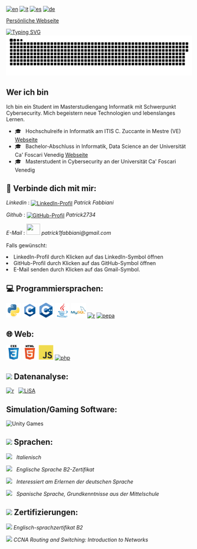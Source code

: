 [![en](https://img.shields.io/badge/lang-en-red.svg)](https://github.com/Patrick2734/Patrick2734/blob/main/README.md)
[![it](https://img.shields.io/badge/lang-it-blue.svg)](https://github.com/Patrick2734/Patrick2734/blob/main/README.it.md)
[![es](https://img.shields.io/badge/lang-es-yellow.svg)](https://github.com/Patrick2734/Patrick2734/blob/main/README.es.md)
[![de](https://img.shields.io/badge/lang-de-green.svg)](https://github.com/Patrick2734/Patrick2734/blob/main/README.de.md) 

<a href="https://patrick2734.github.io/">Persönliche  Webseite</a>

<a href="https://git.io/typing-svg"><img  src="https://readme-typing-svg.demolab.com?font=Fira+Code&pause=1000&random=false&width=435&lines=Hallo%2C+ich+bin+Patrick" alt="Typing SVG" /></a>
<a href=#><img src="contributions.svg"></a>   

## Wer ich bin

Ich bin ein Student im Masterstudiengang Informatik mit Schwerpunkt Cybersecurity. Mich begeistern neue Technologien und lebenslanges Lernen.

<ul dir="auto">
  <li>🎓 &nbsp; Hochschulreife in Informatik am ITIS C. Zuccante in Mestre (VE) <a href="https://www.itiszuccante.edu.it/">Webseite</a></li> 
  <li>🎓 &nbsp; Bachelor-Abschluss in Informatik, Data Science an der Universität Ca' Foscari Venedig <a href="https://www.unive.it/">Webseite</a></li> 
  <li>🎓 &nbsp; Masterstudent in Cybersecurity an der Universität Ca' Foscari Venedig</li>
</ul>

## 💬 Verbinde dich mit mir:

<p align="left" dir="auto"><i> Linkedin </i>: 
<a href="https://www.linkedin.com/in/patrick-fabbiani-495615128/"  rel="nofollow"><img align="center" src="http://www.stefanoursi.com/wp-content/uploads/2021/04/linked-in-2668688_1280-1024x638.png" alt="LinkedIn-Profil" height="30" width="40" style="max-width: 100%;" /></a>
<i> Patrick Fabbiani </i>
</p>
<p><i> Github </i>: 
<a href="https://github.com/Patrick2734/"><img  align="center" src="https://raw.githubusercontent.com/simple-icons/simple-icons/f1f814e7e8dfedc8b2c0ca727f58a6d35d3a7a89/icons/github.svg"  alt="GitHub-Profil" height="30" width="40" style="max-width: 100%;"></a>
<i> Patrick2734 </i>
</p>
<p><i> E-Mail </i>:
<a href="https://mail.google.com/mail/?view=cm&fs=1&to=patrick1fabbiani@gmail.com"><img src="https://logowik.com/content/uploads/images/gmail-new-icon5198.jpg" height="30" width="37" style="max-width: 100%;"></a>
<i> patrick1fabbiani@gmail.com </i> </br></br>
Falls gewünscht:
  <li> LinkedIn-Profil durch Klicken auf das LinkedIn-Symbol öffnen </li>
  <li> GitHub-Profil durch Klicken auf das GitHub-Symbol öffnen </li>
  <li> E-Mail senden durch Klicken auf das Gmail-Symbol. </li>
</p>

## 💻 Programmiersprachen:   

<p align="left" dir="auto"> 
  <a href="https://www.python.org"  rel="nofollow"><img src="https://raw.githubusercontent.com/devicons/devicon/master/icons/python/python-original.svg"  alt="python" width="40" height="40" style="max-width: 100%;" title="Python"></a>
  <a href="https://www.w3schools.com/c/"  rel="nofollow"><img src="https://raw.githubusercontent.com/github/explore/f3e22f0dca2be955676bc70d6214b95b13354ee8/topics/c/c.png"  alt="c" width="40" height="40" style="max-width: 100%;" title="C"></a>
  <a href="https://www.w3schools.com/cpp/"  rel="nofollow"><img src="https://raw.githubusercontent.com/devicons/devicon/master/icons/cplusplus/cplusplus-original.svg"  alt="cplusplus" width="40" height="40" style="max-width: 100%;" title="C++"></a> 
  <a href="https://www.java.com"  rel="nofollow"><img src="https://raw.githubusercontent.com/devicons/devicon/master/icons/java/java-original.svg"  alt="java" width="40" height="40" style="max-width: 100%;" title="Java"></a> 
  <a href="https://www.mysql.com/"  rel="nofollow"><img src="https://raw.githubusercontent.com/devicons/devicon/master/icons/mysql/mysql-original-wordmark.svg"  alt="mysql" width="40" height="40" style="max-width: 100%;" title="MySQL"></a> 
  <a href="https://www.r-project.org/"  rel="nofollow"><img src="https://www.r-project.org/Rlogo.png"  alt="r" width="40" height="40" style="max-width: 100%;" title="R"></a> 
  <a href="https://www.dcs.ed.ac.uk/pepa/"  rel="nofollow"><img src="https://www.dcs.ed.ac.uk/pepa/images/PEPAluna.jpg"  alt="pepa" width="40" height="40" style="max-width: 100%;" title="Pepa"></a>
</p>

## 🌐 Web:

<p align="left" dir="auto"> 
  <a href="https://www.w3schools.com/css/"  rel="nofollow"><img src="https://raw.githubusercontent.com/devicons/devicon/master/icons/css3/css3-original-wordmark.svg"  alt="css3" width="40" height="40" style="max-width: 100%;" title="CSS"></a>
  <a href="https://www.w3.org/html/"  rel="nofollow"><img src="https://raw.githubusercontent.com/devicons/devicon/master/icons/html5/html5-original-wordmark.svg"  alt="html5" width="40" height="40" style="max-width: 100%;" title="HTML"></a> 
  <a href="https://developer.mozilla.org/en-US/docs/Web/JavaScript"  rel="nofollow"><img src="https://raw.githubusercontent.com/devicons/devicon/master/icons/javascript/javascript-original.svg"  alt="javascript" width="40" height="40" style="max-width: 100%;" title="JavaScript"></a>
  <a href="https://www.w3schools.com/php/"  rel="nofollow"><img src="https://www.php.net/images/logos/new-php-logo.svg"  alt="php" width="70" style="max-width: 100%;" title="PHP"></a>
</p>

## <img src="https://media.istockphoto.com/id/1249867007/vector/analytics-analysis-statistics-searching-gray-icon.jpg?s=612x612&w=0&k=20&c=Yt4RBnpog9OU1uPu9LVONX69bxsdS_HjeHNP6CnFRYs=" width="30"> Datenanalyse:

<p align="left" dir="auto"> 
  <a href="https://www.r-project.org/" rel="nofollow"><img src="https://www.r-project.org/Rlogo.png" alt="r" width="40" height="40" style="max-width: 100%;" title="R"></a> &nbsp
  <a href="https://github.com/lisa-analyzer" rel="nofollow"><img src="https://raw.githubusercontent.com/lisa-analyzer/lisa/master/logo.png" width="80" style="max-width: 100%;" title="LiSA"></a>
</p>

## Simulation/Gaming Software:   

<p align="left" dir="auto">
  <img src="https://static0.gamerantimages.com/wordpress/wp-content/uploads/2023/01/unity-logo.jpg"  alt="Unity Games" height="50" style="max-width: 100%;" title="Unity" />
</p>

## <img src="https://i.pinimg.com/564x/04/f7/41/04f7415d53e2cf9139edaf03d00a7596.jpg"  width="20"> Sprachen:

<p><img src="https://raw.githubusercontent.com/joielechong/iso-country-flags-svg-collection/9ebbd577b9a70fbfd9a1931be80c66e0d2f31a9d/svg/country-4x3/it.svg"  height="26" /><i> &nbsp Italienisch </i></p>
<p><img src="https://raw.githubusercontent.com/joielechong/iso-country-flags-svg-collection/9ebbd577b9a70fbfd9a1931be80c66e0d2f31a9d/svg/country-4x3/gb.svg"  height="26" /><i> &nbsp Englische Sprache B2-Zertifikat </i></p>
<p><img src="https://raw.githubusercontent.com/joielechong/iso-country-flags-svg-collection/9ebbd577b9a70fbfd9a1931be80c66e0d2f31a9d/svg/country-4x3/de.svg"  height="26" /><i> &nbsp Interessiert am Erlernen der deutschen Sprache </i></p>
<p><img src="https://raw.githubusercontent.com/joielechong/iso-country-flags-svg-collection/9ebbd577b9a70fbfd9a1931be80c66e0d2f31a9d/svg/country-4x3/es.svg"  height="26" /><i> &nbsp Spanische Sprache, Grundkenntnisse aus der Mittelschule </i></p>

## <img src="https://cdn-icons-png.flaticon.com/512/1547/1547295.png"  width="20"> Zertifizierungen:

<p><img src="https://www.unive.it/pag/fileadmin/user_upload/centri/CLA/img/OpenBadge_EnglishB2.png"  height="85" /><i> Englisch-sprachzertifikat B2 </i></p>
<p><img src="https://abchorizon.com/wp-content/uploads/2022/06/8-Benefits-of-CCNA-Certification-for-Aspiring-Network-Engineers.png"  height="55" /><i> CCNA Routing and Switching: Introduction to Networks </i></p>
